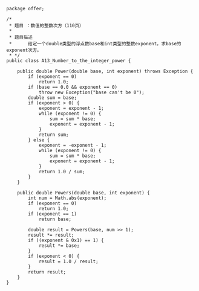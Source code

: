 	package offer;
	
	/*
	 * 题目 ：数值的整数次方（110页）
	 * 
	 * 题目描述
	 * 		给定一个double类型的浮点数base和int类型的整数exponent。求base的exponent次方。
	 * */
	public class A13_Number_to_the_integer_power {
	
		public double Power(double base, int exponent) throws Exception {
			if (exponent == 0)
				return 1.0;
			if (base == 0.0 && exponent == 0)
				throw new Exception("base can't be 0");
			double sum = base;
			if (exponent > 0) {
				exponent = exponent - 1;
				while (exponent != 0) {
					sum = sum * base;
					exponent = exponent - 1;
				}
				return sum;
			} else {
				exponent = -exponent - 1;
				while (exponent != 0) {
					sum = sum * base;
					exponent = exponent - 1;
				}
				return 1.0 / sum;
			}
		}
	
		public double Powers(double base, int exponent) {
			int num = Math.abs(exponent);
			if (exponent == 0)
				return 1.0;
			if (exponent == 1)
				return base;
	
			double result = Powers(base, num >> 1);
			result *= result;
			if ((exponent & 0x1) == 1) {
				result *= base;
			}
			if (exponent < 0) {
				result = 1.0 / result;
			}
			return result;
		}
	}
